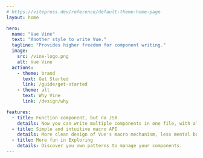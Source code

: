 ```yaml
---
# https://vitepress.dev/reference/default-theme-home-page
layout: home

hero:
  name: "Vue Vine"
  text: "Another style to write Vue."
  tagline: "Provides higher freedom for component writing."
  image:
    src: /vine-logo.png
    alt: Vue Vine
  actions:
    - theme: brand
      text: Get Started
      link: /guide/get-started
    - theme: alt
      text: Why Vine
      link: /design/why

features:
  - title: Function component, but no JSX
    details: Now you can write multiple components in one file, with all template features you love.
  - title: Simple and intuitive macro API
    details: More clean design of Vue's macro mechanism, less mental burden.
  - title: More fun in Exploring
    details: Discover you own patterns to manage your components.
---
```



